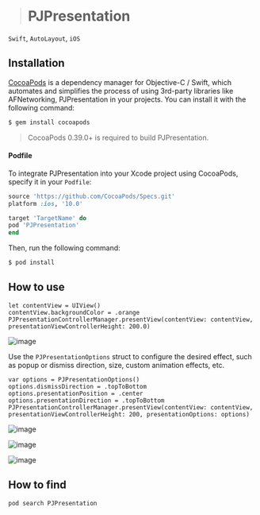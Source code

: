 > # PJPresentation
`Swift`,  `AutoLayout`, `iOS`

## Installation

[CocoaPods](http://cocoapods.org) is a dependency manager for Objective-C / Swift, which automates and simplifies the process of using 3rd-party libraries like AFNetworking, PJPresentation in your projects. You can install it with the following command:

```bash
$ gem install cocoapods
```

> CocoaPods 0.39.0+ is required to build PJPresentation.

#### Podfile

To integrate PJPresentation into your Xcode project using CocoaPods, specify it in your `Podfile`:

```ruby
source 'https://github.com/CocoaPods/Specs.git'
platform :ios, '10.0'

target 'TargetName' do
pod 'PJPresentation'
end
```

Then, run the following command:

```bash
$ pod install
```

## How to use

```
let contentView = UIView()
contentView.backgroundColor = .orange
PJPresentationControllerManager.presentView(contentView: contentView, presentationViewControllerHeight: 200.0)
```

![image](https://github.com/piaojin/PJPresentation/blob/master/ExampleVideos/0.gif)

Use the `PJPresentationOptions` struct to configure the desired effect, such as popup or dismiss direction, size, custom animation effects, etc. 

```
var options = PJPresentationOptions()
options.dismissDirection = .topToBottom
options.presentationPosition = .center
options.presentationDirection = .topToBottom
PJPresentationControllerManager.presentView(contentView: contentView, presentationViewControllerHeight: 200, presentationOptions: options)
```

![image](https://github.com/piaojin/PJPresentation/blob/master/ExampleVideos/1.gif)

![image](https://github.com/piaojin/PJPresentation/blob/master/ExampleVideos/2.gif)

![image](https://github.com/piaojin/PJPresentation/blob/master/ExampleVideos/3.gif)

## How to find
```
pod search PJPresentation
```


